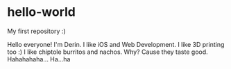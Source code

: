# hello-world
My first repository :)

Hello everyone! 
I'm Derin.
I like iOS and Web Development. 
I like 3D printing too :)
I like chiptole burritos and nachos. 
Why?
Cause they taste good.
Hahahahaha...
Ha...ha
